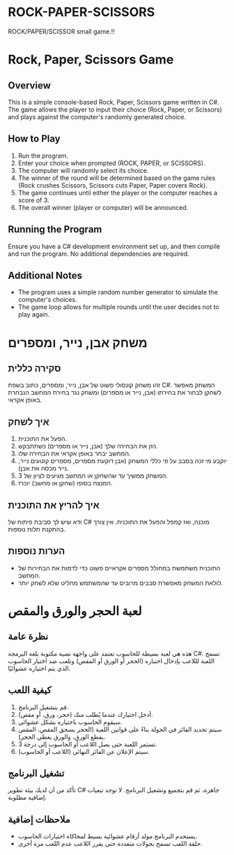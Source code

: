 # ROCK-PAPER-SCISSORS
ROCK/PAPER/SCISSOR small game.!!
# Rock, Paper, Scissors Game

## Overview
This is a simple console-based Rock, Paper, Scissors game written in C#. The game allows the player to input their choice (Rock, Paper, or Scissors) and plays against the computer's randomly generated choice.

## How to Play
1. Run the program.
2. Enter your choice when prompted (ROCK, PAPER, or SCISSORS).
3. The computer will randomly select its choice.
4. The winner of the round will be determined based on the game rules (Rock crushes Scissors, Scissors cuts Paper, Paper covers Rock).
5. The game continues until either the player or the computer reaches a score of 3.
6. The overall winner (player or computer) will be announced.

## Running the Program
Ensure you have a C# development environment set up, and then compile and run the program. No additional dependencies are required.

## Additional Notes
- The program uses a simple random number generator to simulate the computer's choices.
- The game loop allows for multiple rounds until the user decides not to play again.



# משחק אבן, נייר, ומספרים

## סקירה כללית
זהו משחק קונסולי פשוט של אבן, נייר, ומספרים, כתוב בשפת C#. המשחק מאפשר לשחקן לבחור את בחירתו (אבן, נייר או מספרים) ומשחק נגד בחירת המחשב הנבחרת באופן אקראי.

## איך לשחק
1. הפעל את התוכנית.
2. הזן את הבחירה שלך (אבן, נייר או מספרים) כשתתבקש.
3. המחשב יבחר באופן אקראי את הבחירה שלו.
4. יוקבע מי זכה בסבב על פי כללי המשחק (אבן דוקעת מספרים, מספרים קוטעים נייר, נייר מכסה את אבן).
5. המשחק ממשיך עד שהשחקן או המחשב מגיעים לציון של 3.
6. המנצח בסופו (שחקן או מחשב) יוכרז.

## איך להריץ את התוכנית
ודא שיש לך סביבת פיתוח של C# מוכנה, ואז קמפל והפעל את התוכנית. אין צורך בהתקנת תלות נוספות.

## הערות נוספות
- התוכנית משתמשת במחולל מספרים אקראיים פשוט כדי לדמות את הבחירות של המחשב.
- לולאת המשחק מאפשרת סבבים מרובים עד שהמשתמש מחליט שלא לשחק יותר.



# لعبة الحجر والورق والمقص

## نظرة عامة
هذه هي لعبة بسيطة للحاسوب تعتمد على واجهة نصية مكتوبة بلغة البرمجة C#. تسمح اللعبة لللاعب بإدخال اختياره (الحجر أو الورق أو المقص) وتلعب ضد اختيار الحاسوب الذي يتم اختياره عشوائيًا.

## كيفية اللعب
1. قم بتشغيل البرنامج.
2. أدخل اختيارك عندما يُطلب منك (حجر، ورق، أو مقص).
3. سيقوم الحاسوب باختياره بشكل عشوائي.
4. سيتم تحديد الفائز في الجولة بناءً على قوانين اللعبة (الحجر يسحق المقص، المقص يقطع الورق، والورق يغطي الحجر).
5. تستمر اللعبة حتى يصل اللاعب أو الحاسوب إلى درجة 3.
6. سيتم الإعلان عن الفائز النهائي (اللاعب أو الحاسوب).

## تشغيل البرنامج
تأكد من أن لديك بيئة تطوير C# جاهزة، ثم قم بتجميع وتشغيل البرنامج. لا توجد تبعيات إضافية مطلوبة.

## ملاحظات إضافية
- يستخدم البرنامج مولد أرقام عشوائية بسيط لمحاكاة اختيارات الحاسوب.
- حلقة اللعب تسمح بجولات متعددة حتى يقرر اللاعب عدم اللعب مرة أخرى.







